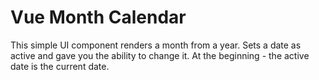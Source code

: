 # Vue Month Calendar

This simple UI component renders a month from a year.
Sets a date as active and gave you the ability to change it.
At the beginning - the active date is the current date.
